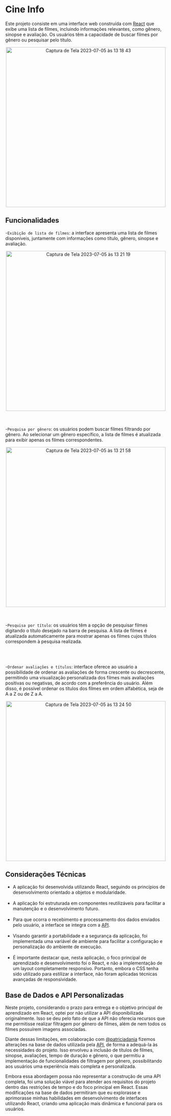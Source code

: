 # Cine Info

Este projeto consiste em uma interface web construída com [React](https://github.com/facebook/create-react-app) que exibe uma lista de filmes, incluindo informações relevantes, como gênero, sinopse e avaliação. Os usuários têm a capacidade de buscar filmes por gênero ou pesquisar pelo título.

<div align="center">
<img align="center" width="500" alt="Captura de Tela 2023-07-05 às 13 18 43" src="https://github.com/ThainaraTabile/cine-info/assets/122550758/1a13fffc-93f0-4bef-9069-4a257d16994b">
</div>

## Funcionalidades

-`Exibição de lista de filmes`: a interface apresenta uma lista de filmes disponíveis, juntamente com informações como título, gênero, sinopse e avaliação.
<div align="center">
<img width="500" alt="Captura de Tela 2023-07-05 às 13 21 19" src="https://github.com/ThainaraTabile/cine-info/assets/122550758/83a6a2a2-77d1-4697-89c6-eb858a73b369">
</div>
<br><br>

-`Pesquisa por gênero`: os usuários podem buscar filmes filtrando por gênero. Ao selecionar um gênero específico, a lista de filmes é atualizada para exibir apenas os filmes correspondentes.
<div align="center">
<img width="500" alt="Captura de Tela 2023-07-05 às 13 21 58" src="https://github.com/ThainaraTabile/cine-info/assets/122550758/9ca070ce-bfbe-4f65-9ac3-5c2f3bcbc48b">
</div>
<br><br>

-`Pesquisa por título`: os usuários têm a opção de pesquisar filmes digitando o título desejado na barra de pesquisa. A lista de filmes é atualizada automaticamente para mostrar apenas os filmes cujos títulos correspondem à pesquisa realizada.

<div align="center">
</div>
<br><br>

-`Ordenar avaliações e títulos`: interface oferece ao usuário a possibilidade de ordenar as avaliações de forma crescente ou decrescente, permitindo uma visualização personalizada dos filmes mais avaliações positivas ou negativas, de acordo com a preferência do usuário. Além disso, é possível ordenar os títulos dos filmes em ordem alfabética, seja de A a Z ou de Z a A.
<div align="center">
<img width="500" alt="Captura de Tela 2023-07-05 às 13 24 50" src="https://github.com/ThainaraTabile/cine-info/assets/122550758/d5390536-146c-4820-8c69-000dcbdbd59d">
</div>

## Considerações Técnicas
- A aplicação foi desenvolvida utilizando React, seguindo os princípios de desenvolvimento orientado a objetos e modularidade.
<br><br>
- A aplicação foi estruturada em componentes reutilizáveis para facilitar a manutenção e o desenvolvimento futuro.
<br><br>
- Para que ocorra o recebimento e processamento dos dados enviados pelo usuário, a interface se integra com a [API](https://github.com/ThainaraTabile/api-filmes).
  <br><br>
- Visando garantir a portabilidade e a segurança da aplicação, foi implementada uma variável de ambiente para facilitar a configuração e personalização do ambiente de execução.
  <br><br>
- É importante destacar que, nesta aplicação, o foco principal de aprendizado e desenvolvimento foi o React, e não a implementação de um layout completamente responsivo. Portanto, embora o CSS tenha sido utilizado para estilizar a interface, não foram aplicadas técnicas avançadas de responsividade.

## Base de Dados e API Personalizadas

Neste projeto, considerando o prazo para entrega e o objetivo principal de aprendizado em React, optei por não utilizar a API disponibilizada originalmente. Isso se deu pelo fato de que a API não oferecia recursos que me permitisse realizar filtragem por gênero de filmes, além de nem todos os filmes possuírem imagens associadas.

Diante dessas limitações, em colaboração com [@patriciadania](https://github.com/patriciadania) fizemos alterações na base de dados utilizada pela [API](https://github.com/ThainaraTabile/api-filmes), de forma a adequá-la às necessidades do projeto. Isso envolveu a inclusão de títulos de filmes, sinopse, avaliações, tempo de duração e gênero, o que permitiu a implementação de funcionalidades de filtragem por gênero, possibilitando aos usuários uma experiência mais completa e personalizada.

Embora essa abordagem possa não representar a construção de uma API completa, foi uma solução viável para atender aos requisitos do projeto dentro das restrições de tempo e do foco principal em React. Essas modificações na base de dados permitiram que eu explorasse e aprimorasse minhas habilidades em desenvolvimento de interfaces utilizando React, criando uma aplicação mais dinâmica e funcional para os usuários.




